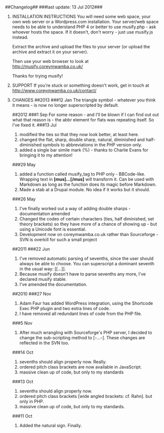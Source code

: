 ##Changelog##
###last update: 13 Jul 2012###

1. INSTALLATION INSTRUCTIONS
   You will need some web space, your own web server or a Wordpress.com installation.
   Your server/web space needs to be able to understand PHP 4 or better to use musify.php - ask whoever hosts the space. 
   If it doesn't, don't worry - just use musify.js instead.

   Extract the archive and upload the files to your server (or upload the archive and extract it on your server).
   
   Then use your web browser to look at <http://musify.coreymwamba.co.uk/>
   
   Thanks for trying musify!

2. SUPPORT
   If you're stuck or something doesn't work, get in touch at <http://www.coreymwamba.co.uk/contact/>

3. CHANGES
   ##2013
   ###12 Jan
   The triangle symbol - whatever you think it means - is now no longer superscripted by default.

   
   ##2012
   ###1 Sep
   For some reason - and I'll be blown if I can find out out what that reason is - the abbr element for flats was repeating itself. So I've fixed it.
   ###13 Jul
   1. modified the ties so that they now look better, at least here.
   2. changed the flat, sharp, double sharp, natural, diminished and half-diminished symbols to abbreviations in the PHP version only.
   3. added a single bar simile mark (%) - thanks to Charlie Evans for bringing it to my attention!
   
   ###29 May
   1. added a function called musify_tag to PHP only - BBCode-like. Wrapping text in **[mus]...[/mus]** will transform it. Can be used with Markdown as long as the function does its magic before Markdown.
   2. Made a stab at a Drupal module. No idea if it works but it should.
   
   ###26 May
   1. I've finally worked out a way of adding double sharps - documentation amended
   2. Changed the codes of certain characters (ties, half diminished,  set theory brackets) so they have more of a chance of showing up - but using a Unicode font is essential.
   3. Development now on coreymwamba.co.uk rather than Sourceforge - SVN is overkill for such a small project
   
   ##2011
   ###22 Jun
   1. I've removed automatic parsing of sevenths, since the user should always be able to choose. You can superscript a dominant seventh in the usual way: [[...]].
   2. Because musify doesn't have to parse sevenths any more, I've declared musify stable. 
   3. I've amended the documentation.
   
   ##2010
   ###27 Nov
   1. Adam Faur has added WordPress integration, using the Shortcode Exec PHP plugin and two extra lines of code.
   2. I have removed all redundant lines of code from the PHP file.
   
   ###5 Nov
   1. After much wrangling with Sourceforge's PHP server, I decided to change the sub-scripting method to [-...-]. These changes are reflected in the SVN too.
   
   ###14 Oct 
   1. sevenths should align properly now. Really.
   2. ordered pitch class brackets are now available in JavaScript.
   3. massive clean up of code, but only to my standards
   
   ###13 Oct
   1. sevenths should align properly now.
   2. ordered pitch class brackets [wide angled brackets: cf. Rahn]. but only in PHP.
   3. massive clean up of code, but only to my standards.

   ###11 Oct
   1. Added the natural sign. Finally.
